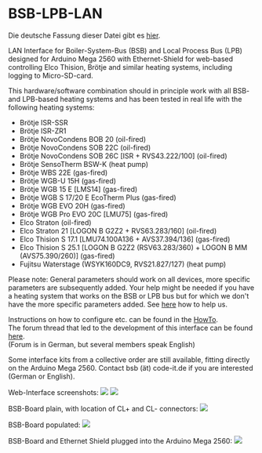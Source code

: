 # BSB-LPB-LAN

Die deutsche Fassung dieser Datei gibt es <A HREF="https://github.com/fredlcore/bsb_lan/blob/master/README_de.md">hier</A>.

LAN Interface for Boiler-System-Bus (BSB) and Local Process Bus (LPB) designed for Arduino Mega 2560 with Ethernet-Shield for web-based controlling Elco Thision, Brötje and similar heating systems, including logging to Micro-SD-card.

This hardware/software combination should in principle work with all BSB- and LPB-based heating systems and has been tested in real life with the following heating systems:

- Brötje ISR-SSR 
- Brötje ISR-ZR1 
- Brötje NovoCondens BOB 20 (oil-fired)
- Brötje NovoCondens SOB 22C (oil-fired)
- Brötje NovoCondens SOB 26C [ISR + RVS43.222/100] (oil-fired)
- Brötje SensoTherm BSW-K (heat pump)
- Brötje WBS 22E (gas-fired)
- Brötje WGB-U 15H (gas-fired)
- Brötje WGB 15 E [LMS14] (gas-fired)
- Brötje WGB S 17/20 E EcoTherm Plus (gas-fired)
- Brötje WGB EVO 20H (gas-fired)
- Brötje WGB Pro EVO 20C [LMU75] (gas-fired)
- Elco Straton (oil-fired)
- Elco Straton 21 [LOGON B G2Z2 + RVS63.283/160] (oil-fired)
- Elco Thision S 17.1 [LMU74.100A136 + AVS37.394/136] (gas-fired)
- Elco Thision S 25.1 [LOGON B G2Z2 (RSV63.283/360) + LOGON B MM (AVS75.390/260)] (gas-fired)
- Fujitsu Waterstage (WSYK160DC9, RVS21.827/127) (heat pump)

Please note: General parameters should work on all devices, more specific parameters are subsequently added. Your help might be needed if you have a heating system that works on the BSB or LPB bus but for which we don't have the more specific parameters added. See <A HREF="https://github.com/fredlcore/bsb_lan/blob/master/FAQ.md#my-heating-system-has-parameters-that-are-not-supported-in-the-software-yet-can-i-help-adding-these-parameters">here</A> how to help us.

Instructions on how to configure etc. can be found in the <A HREF="https://github.com/fredlcore/bsb_lan/blob/master/HOWTO.md">HowTo</A>.<BR>
The forum thread that led to the development of this interface can be found <A HREF="http://forum.fhem.de/index.php?topic=29762.new;topicseen#new">here</A>.<BR>
(Forum is in German, but several members speak English)

Some interface kits from a collective order are still available, fitting directly on the Arduino Mega 2560. Contact bsb (ät) code-it.de if you are interested (German or English).

Web-Interface screenshots:
<img src="https://github.com/fredlcore/bsb_lan/blob/master/schematics/Web-Interface.png" size="50%">
<img src="https://github.com/fredlcore/bsb_lan/blob/master/schematics/Web-Interface2.png" size="50%">

BSB-Board plain, with location of CL+ and CL- connectors:
<img src="https://github.com/fredlcore/bsb_lan/blob/master/schematics/BSB-Board%20plain.jpg" size="50%">

BSB-Board populated:
<img src="https://github.com/fredlcore/bsb_lan/blob/master/schematics/BSB-Board.jpg" size="50%">

BSB-Board and Ethernet Shield plugged into the Arduino Mega 2560:
<img src="https://github.com/fredlcore/bsb_lan/blob/master/schematics/BSB-Board%20on%20Arduino%20Mega%202560.jpg" size="50%">
